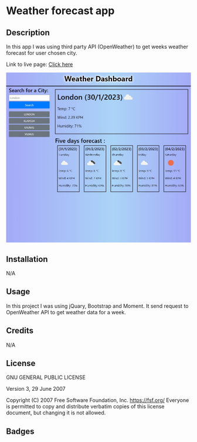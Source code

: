 # Weather forecast app

## Description

In this app I was using third party API (OpenWeather) to get weeks weather forecast for user chosen city.


Link to live page: [Click here](https://markubil.github.io/weather-forecast/)

![Forecast-app](./img/img.png)

## Installation

N/A

## Usage

In this project I was using jQuary, Bootstrap and Moment. It send request to OpenWeather API to get weather data for a week.


## Credits

N/A

## License

 GNU GENERAL PUBLIC LICENSE

 Version 3, 29 June 2007

 Copyright (C) 2007 Free Software Foundation, Inc. <https://fsf.org/>
 Everyone is permitted to copy and distribute verbatim copies
 of this license document, but changing it is not allowed.

## Badges

